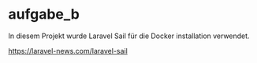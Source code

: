 # aufgabe_b

In diesem Projekt wurde Laravel Sail für die Docker installation verwendet.

https://laravel-news.com/laravel-sail
